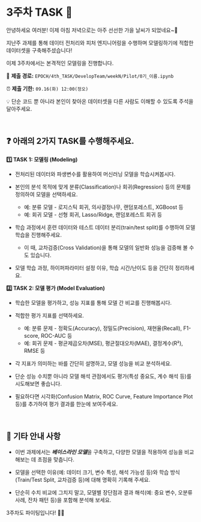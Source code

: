 # 3주차 TASK 📢

안녕하세요 여러분! 이제 아침 저녁으로는 아주 선선한 가을 날씨가 되었네요~🍂 

지난주 과제를 통해 데이터 전처리와 피처 엔지니어링을 수행하며 모델링하기에 적합한 데이터셋을 구축해주셨습니다!

이제 3주차에서는 본격적인 모델링을 진행합니다.


📍 **제출 경로:** `EPOCH/4th_TASK/DevelopTeam/weekN/Pilot/0기_이름.ipynb`

⏰ **제출 기한:** `09.16(화) 12:00(정오)`

💡 단순 코드 뿐 아니라 본인이 찾아온 데이터셋을 다른 사람도 이해할 수 있도록 주석을 달아주세요.

<br>

## ❓ 아래의 2가지 TASK를 수행해주세요.

**1️⃣ TASK 1: 모델링 (Modeling)**

* 전처리된 데이터와 파생변수를 활용하여 머신러닝 모델을 학습시켜봅시다.

* 본인의 분석 목적에 맞게 분류(Classification)나 회귀(Regression) 등의 문제를 정의하여 모델을 선택하세요.
  * 예: 분류 모델 - 로지스틱 회귀, 의사결정나무, 랜덤포레스트, XGBoost 등
  * 예: 회귀 모델 - 선형 회귀, Lasso/Ridge, 랜덤포레스트 회귀 등

* 학습 과정에서 훈련 데이터와 테스트 데이터 분리(train/test split)를 수행하여 모델 학습을 진행해주세요.
  * 이 때, 교차검증(Cross Validation)을 통해 모델의 일반화 성능을 검증해 볼 수도 있습니다.

* 모델 학습 과정, 하이퍼파라미터 설정 이유, 학습 시간/난이도 등을 간단히 정리하세요.

**2️⃣ TASK 2: 모델 평가 (Model Evaluation)**

* 학습한 모델을 평가하고, 성능 지표를 통해 모델 간 비교를 진행해봅시다.

* 적합한 평가 지표를 선택하세요.
  * 예: 분류 문제 - 정확도(Accuracy), 정밀도(Precision), 재현율(Recall), F1-score, ROC-AUC 등
  * 예: 회귀 문제 - 평균제곱오차(MSE), 평균절대오차(MAE), 결정계수(R²), RMSE 등

* 각 지표가 의미하는 바를 간단히 설명하고, 모델 성능을 비교 분석하세요.

* 단순 성능 수치뿐 아니라 모델 해석 관점에서도 평가(특성 중요도, 계수 해석 등)를 시도해보면 좋습니다.

* 필요하다면 시각화(Confusion Matrix, ROC Curve, Feature Importance Plot 등)를 추가하여 평가 결과를 한눈에 보여주세요.

<br>

## 📌 기타 안내 사항

* 이번 과제에서는 ***베이스라인 모델***을 구축하고, 다양한 모델을 적용하여 성능을 비교해보는 데 초점을 맞춥니다.

* 모델을 선택한 이유(예: 데이터 크기, 변수 특성, 해석 가능성 등)와 학습 방식(Train/Test Split, 교차검증 등)에 대해 명확히 기록해 주세요.

* 단순히 수치 비교에 그치지 말고, 모델별 장단점과 결과 해석(예: 중요 변수, 오분류 사례, 잔차 패턴 등)을 포함해 분석해 보세요.

  
3주차도 파이팅입니다! 💪😊

